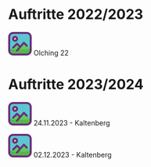 # Auftritte 2022/2023
[![Galerie](./docs/assets/img/folder48.png 'Olching 1')](./docs/olching.html)
Olching 22

# Auftritte 2023/2024
[![Galerie](./docs/assets/img/folder48.png 'Kaltenberg 1')](./docs/kaltenberg-25_11_23.html)
24.11.2023 - Kaltenberg

[![Galerie](./docs/assets/img/folder48.png 'Kaltenberg 1')](./docs/kaltenberg-02_12_23.html)
02.12.2023 - Kaltenberg